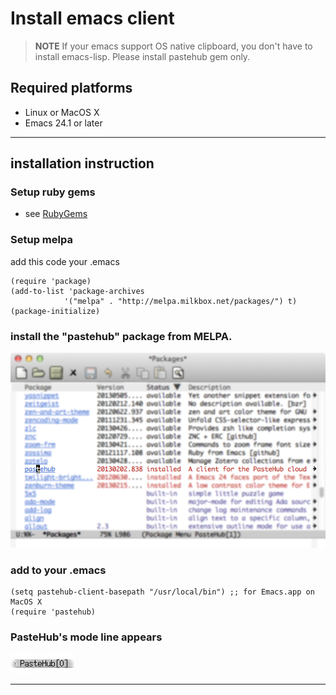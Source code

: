 Install emacs client
=======================
> **NOTE**
> If your emacs support OS native clipboard, you don't have to install emacs-lisp. Please install pastehub gem only.

## Required platforms

- Linux or MacOS X
- Emacs 24.1 or later

----

## installation instruction

### Setup ruby gems

+ see [RubyGems](./ruby_gems.md)

### Setup melpa
add this code your .emacs

	(require 'package)
	(add-to-list 'package-archives
	            '("melpa" . "http://melpa.milkbox.net/packages/") t)
	(package-initialize)


### install the "pastehub" package from MELPA.

  ![pastehub_el](pastehub_el_on_melpa.png)

### add to your .emacs

	(setq pastehub-client-basepath "/usr/local/bin") ;; for Emacs.app on MacOS X
	(require 'pastehub)

### PasteHub's mode line appears 

  ![modeline](emacs_mode_line.png)

----
